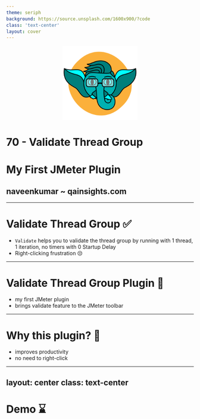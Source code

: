 ```yaml
---
theme: seriph
background: https://source.unsplash.com/1600x900/?code
class: 'text-center'
layout: cover
---
```

<center>
<img src="/assets/qainsights_logo.png" width=200 height=200 />
</center>

# 70 - Validate Thread Group
# My First JMeter Plugin
## naveenkumar ~ qainsights.com

---

# Validate Thread Group ✅

- `Validate` helps you to validate the thread group by running with 1 thread, 1 iteration, no timers  with 0 Startup Delay
- Right-clicking frustration 😒

---

# Validate Thread Group Plugin 🔗

- my first JMeter plugin
- brings validate feature to the JMeter toolbar

--- 

# Why this plugin? 🤔

- improves productivity
- no need to right-click

---
layout: center
class: text-center
---

# Demo ⌛
